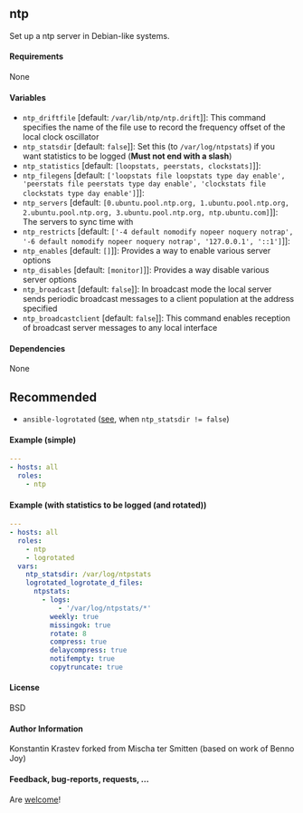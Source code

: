 ## ntp

Set up a ntp server in Debian-like systems.

#### Requirements

None

#### Variables

 * `ntp_driftfile` [default: `/var/lib/ntp/ntp.drift`]]: This command specifies the name of the file use to record the frequency offset of the local clock oscillator
 * `ntp_statsdir` [default: `false`]]: Set this (to `/var/log/ntpstats`) if you want statistics to be logged (**Must not end with a slash**)
 * `ntp_statistics` [default: `[loopstats, peerstats, clockstats]`]]:
 * `ntp_filegens` [default: `['loopstats file loopstats type day enable', 'peerstats file peerstats type day enable', 'clockstats file clockstats type day enable']`]]:
 * `ntp_servers` [default: `[0.ubuntu.pool.ntp.org, 1.ubuntu.pool.ntp.org, 2.ubuntu.pool.ntp.org, 3.ubuntu.pool.ntp.org, ntp.ubuntu.com]`]]: The servers to sync time with
 * `ntp_restricts` [default: `['-4 default nomodify nopeer noquery notrap', '-6 default nomodify nopeer noquery notrap', '127.0.0.1', '::1']`]]:
 * `ntp_enables` [default: `[]`]]: Provides a way to enable various server options
 * `ntp_disables` [default: `[monitor]`]]: Provides a way disable various server options
 * `ntp_broadcast` [default: `false`]]: In broadcast mode the local server sends periodic broadcast messages to a client population at the address specified
 * `ntp_broadcastclient` [default: `false`]]: This command enables reception of broadcast server messages to any local interface

#### Dependencies

None

## Recommended

* `ansible-logrotated` ([see](https://github.com/grizmin/ansible-logrotated), when `ntp_statsdir != false`)

#### Example (simple)

```yaml
---
- hosts: all
  roles:
    - ntp
```

#### Example (with statistics to be logged (and rotated))

```yaml
---
- hosts: all
  roles:
    - ntp
    - logrotated
  vars:
    ntp_statsdir: /var/log/ntpstats
    logrotated_logrotate_d_files:
      ntpstats:
        - logs:
            - '/var/log/ntpstats/*'
          weekly: true
          missingok: true
          rotate: 8
          compress: true
          delaycompress: true
          notifempty: true
          copytruncate: true
```

#### License

BSD

#### Author Information

Konstantin Krastev forked from Mischa ter Smitten (based on work of Benno Joy)

#### Feedback, bug-reports, requests, ...

Are [welcome](https://github.com/grizmin/ansible-ntp/issues)!
